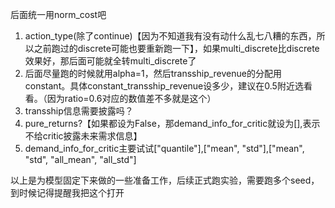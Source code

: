 后面统一用norm_cost吧
1. action_type(除了continue)【因为不知道我有没有动什么乱七八糟的东西，所以之前跑过的discrete可能也要重新跑一下】，如果multi_discrete比discrete效果好，那后面可能就全转multi_discrete了
2. 后面尽量跑的时候就用alpha=1，然后transship_revenue的分配用constant。具体constant_transship_revenue设多少，建议在0.5附近选看看。（因为ratio=0.6对应的数值差不多就是这个）
3. transship信息需要披露吗？
4. pure_returns?【如果都设为False，那demand_info_for_critic就设为[],表示不给critic披露未来需求信息】
5. demand_info_for_critic主要试试["quantile"],["mean", "std"],["mean", "std", "all_mean", "all_std"]

以上是为模型固定下来做的一些准备工作，后续正式跑实验，需要跑多个seed，到时候记得提醒我把这个打开
